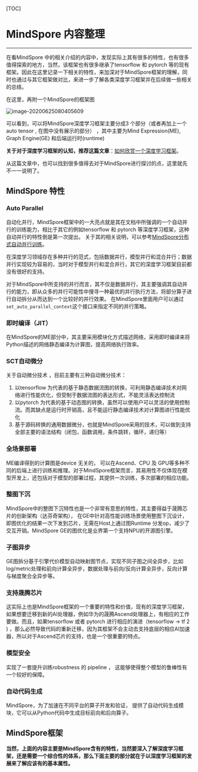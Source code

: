 [TOC]

# MindSpore 内容整理

----

在看MindSpore 中的相关介绍的内容中，发现实际上其有很多的特性，也有很多值得探索的地方，当然，该框架也有很多继承了tensorflow 和 pytorch 等的现有框架。因此在这里记录一下相关的特性，来加深对于MindSpore框架的理解，同时也通过与其它框架做对比，来进一步了解各类深度学习框架并在后续做一些相关的总结。

在这里，再附一个MindSpore的框架图

![image-20200625080405609](https://i.loli.net/2020/06/25/pBM7xE2dakr1TI3.png)

可以看到，可以将MindSpore深度学习框架主要分成3 个部分（或者再加上一个auto tensor , 在图中没有展示的部分） ，其中主要为Mind Expression(ME), Graph Engine(GE) 和后端运行时(runtime)

**关于对于深度学习框架的认知，推荐这篇文章**：[如何欣赏一个深度学习框架](https://zhuanlan.zhihu.com/p/117269565)。

从这篇文章中，也可以找到很多值得去对于MindSpore进行探讨的点，这里就先不一一说明了。

## MindSpore 特性

### Auto Parallel

自动化并行，MindSpore框架中的一大亮点就是其在文档中所强调的一个自动并行的训练能力，相比于其它的例如tensorflow 和 pytorch 等深度学习框架，这种自动并行的特性倒是第一次提出。 关于其的相关说明，可以参考[MindSpore分布式自动并行训练](https://www.bilibili.com/video/BV1jK4y1b7Ng)。

在深度学习领域存在多种并行的范式，包括数据并行，模型并行和混合并行；数据并行实现较为容易的，当时对于模型并行和混合并行，其它的深度学习框架目前都没有很好的支持。

对于MindSpore中所支持的并行而言，其不仅是数据并行，其主要强调其自动并行的能力，即从众多的并行可能性中搜寻一种最优的并行执行方法，将部分算子进行自动拆分从而达到一个比较好的并行效果。 在MindSpore里面用户可以通过`set_auto_parallel_context`这个接口来指定不同的并行策略。

### 即时编译（JIT）

在MindSpore的ME部分中，其主要采用模块化方式描述网络，采用即时编译来将Python描述的网络静态编译为计算图，提高网络执行效率。 

### SCT自动微分

关于自动微分技术 ，目前主要有三种自动微分技术：

1. 以tensorflow 为代表的基于静态数据流图的转换，可利用静态编译技术对网络进行性能优化，但受制于数据流图的表达形式，不能灵活表达控制流
2. 以pytorch 为代表的基于动态图的转换，虽然可以使用户可以灵活的使用控制流。而其缺点是运行时开销高，且不能运行静态编译技术对计算图进行性能优化
3. 基于源码转换的通用数据微分，也就是MindSpore采用的技术，可以做到支持全部主要的语法结构（闭包，函数调用，条件跳转，循环，递归等）

### 全场景部署

ME编译得到的计算图是device 无关的， 可以在Ascend、CPU 及 GPU等多种不同的后端上进行训练和推理。对于MindSpore框架而言，其易用性不仅体现在模型开发上，还包括对于模型的部署过程，其提供一次训练，多次部署的相应功能。 

### 整图下沉

MindSpore中的整图下沉特性也是一个非常有意思的特性，其主要得益于晟腾芯片的创新架构（达芬奇架构）， 在GE中针对高性能训练场景使用整图下沉设计，即图优化的结果一次下发到芯片，无需在Host上通过图Runtime 分发op，减少了交互开销。MindSpore GE的图优化是业界第一个支持NPU的开源图引擎。

### 子图异步

GE图拆分基于引擎代价模型自动映射图节点，实现不同子图之间全异步，比如log/metric处理和前向计算全异步，数据处理与前向/反向计算全异步，反向计算与梯度聚合全异步等。

### 支持晟腾芯片

这实际上也是MindSpore框架的一个重要的特性和价值，现有的深度学习框架，如果想要迁移到新的AI处理器，例如华为的晟腾Ascend处理器上，有相应的工作要做。而且，如果tensorflow 或者 pytorch 进行相应的演进（tensorflow -> tf 2 ) ，那么必然导致代码的重新迁移，因为其框架不会主动去支持底层的相应AI加速器，所以对于Ascend芯片的支持，也是一个很重要的特点。

### 模型安全

实现了一套提升训练robustness  的 pipeline ， 这能够使得整个模型的鲁棒性有一个较好的保障。 

### 自动代码生成

MindSpore，为了加速在不同平台的算子开发和验证， 提供了自动代码生成模块，它可以从Python代码中生成目标前向和后向算子。

## MindSpore框架





**当然，上面的内容主要是MindSpore含有的特性，当然要深入了解深度学习框架，还是需要一个综合性的体系，那么下面主要的部分就在于以深度学习框架的发展来了解应该有的基本属性。** 



